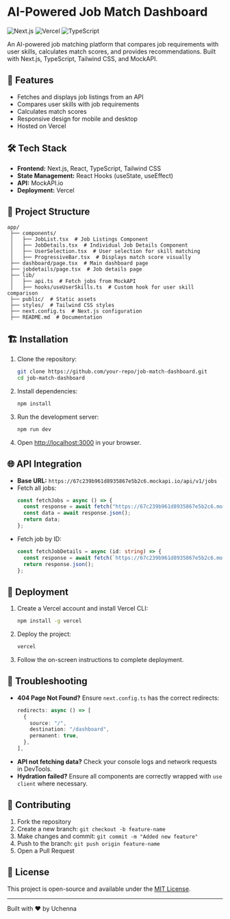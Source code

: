 # AI-Powered Job Match Dashboard

![Next.js](https://img.shields.io/badge/Next.js-14-blue)
![Vercel](https://img.shields.io/badge/Deployed-Vercel-blue)
![TypeScript](https://img.shields.io/badge/TypeScript-✓-blue)

An AI-powered job matching platform that compares job requirements with user skills, calculates match scores, and provides recommendations. Built with Next.js, TypeScript, Tailwind CSS, and MockAPI.

## 🚀 Features
- Fetches and displays job listings from an API
- Compares user skills with job requirements
- Calculates match scores
- Responsive design for mobile and desktop
- Hosted on Vercel

## 🛠️ Tech Stack
- **Frontend:** Next.js, React, TypeScript, Tailwind CSS
- **State Management:** React Hooks (useState, useEffect)
- **API:** MockAPI.io
- **Deployment:** Vercel

## 📂 Project Structure
```
app/
 ├── components/
 │   ├── JobList.tsx  # Job Listings Component
 │   ├── JobDetails.tsx  # Individual Job Details Component
 │   ├── UserSelection.tsx  # User selection for skill matching
 │   ├── ProgressiveBar.tsx  # Displays match score visually
 ├── dashboard/page.tsx  # Main dashboard page
 ├── jobdetails/page.tsx  # Job details page
 ├── lib/
 │   ├── api.ts  # Fetch jobs from MockAPI
 │   ├── hooks/useUserSkills.ts  # Custom hook for user skill comparison
 ├── public/  # Static assets
 ├── styles/  # Tailwind CSS styles
 ├── next.config.ts  # Next.js configuration
 ├── README.md  # Documentation
```

## 🏗️ Installation
1. Clone the repository:
   ```sh
   git clone https://github.com/your-repo/job-match-dashboard.git
   cd job-match-dashboard
   ```
2. Install dependencies:
   ```sh
   npm install
   ```
3. Run the development server:
   ```sh
   npm run dev
   ```
4. Open [http://localhost:3000](http://localhost:3000) in your browser.

## 🌐 API Integration
- **Base URL:** `https://67c239b961d8935867e5b2c6.mockapi.io/api/v1/jobs`
- Fetch all jobs:
   ```ts
   const fetchJobs = async () => {
     const response = await fetch("https://67c239b961d8935867e5b2c6.mockapi.io/api/v1/jobs");
     const data = await response.json();
     return data;
   };
   ```
- Fetch job by ID:
   ```ts
   const fetchJobDetails = async (id: string) => {
     const response = await fetch(`https://67c239b961d8935867e5b2c6.mockapi.io/api/v1/jobs/${id}`);
     return response.json();
   };
   ```

## 🚀 Deployment
1. Create a Vercel account and install Vercel CLI:
   ```sh
   npm install -g vercel
   ```
2. Deploy the project:
   ```sh
   vercel
   ```
3. Follow the on-screen instructions to complete deployment.

## 🔧 Troubleshooting
- **404 Page Not Found?** Ensure `next.config.ts` has the correct redirects:
   ```ts
   redirects: async () => [
     {
       source: "/",
       destination: "/dashboard",
       permanent: true,
     },
   ],
   ```
- **API not fetching data?** Check your console logs and network requests in DevTools.
- **Hydration failed?** Ensure all components are correctly wrapped with `use client` where necessary.

## 🤝 Contributing
1. Fork the repository
2. Create a new branch: `git checkout -b feature-name`
3. Make changes and commit: `git commit -m "Added new feature"`
4. Push to the branch: `git push origin feature-name`
5. Open a Pull Request

## 📄 License
This project is open-source and available under the [MIT License](LICENSE).

---
Built with ❤️ by Uchenna

